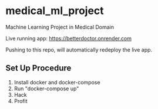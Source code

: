 # medical_ml_project
Machine Learning Project in Medical Domain

Live running app: https://betterdoctor.onrender.com

Pushing to this repo, will automatically redeploy the live app.

## Set Up Procedure
1. Install docker and docker-compose
2. Run "docker-compose up"
3. Hack
4. Profit
